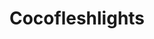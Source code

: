 ---
title: Cocofleshlights
crosslinks:
- tifu
- AskReddit
- LifeProTips
- yep
- Jokes
- TodayIFuckedACoconut
- popping
- CrazyRussianHacker
- BadMensAnatomy
- me_irl
- MuseumOfReddit
- RedditsMuseumofFilth
- shittyideas
---